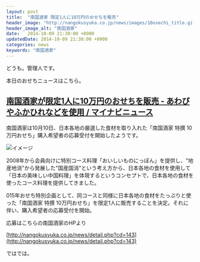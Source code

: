 ```yaml
---
layout: post
title:  "南国酒家 限定1人に10万円のおせちを販売"
header_image: "http://nangokusyuka.co.jp/news/images/10osechi_title.gif"
header_image_alt: "南国酒家"
date:   2014-10-09 21:30:00 +0900
updatedDate: 2014-10-09 21:30:00 +0900
categories: news
keywords: "南国酒家"
---
```


どうも。管理人です。

本日のおせちニュースはこちら。

<!-- more -->

## [南国酒家が限定1人に10万円のおせちを販売 - あわびやふかひれなどを使用 / マイナビニュース](http://news.mynavi.jp/news/2014/10/08/032/)

南国酒家は10月10日、日本各地の厳選した食材を取り入れた「南国酒家 特撰 10万円おせち」購入希望者の応募受付を開始したようです。

![イメージ](http://news.mynavi.jp/news/2014/10/08/032/images/001.jpg)

2008年から会員向けに特別コース料理「おいしいものにっぽん」を提供し、"地産地消"から発展した"国産国消"という考え方から、日本各地の食材を使用して「日本の美味しい中国料理」を体現するというコンセプトで、日本各地の食材を使ったコース料理を提供してきました。

015年おせち特別企画として、同コースと同様に日本各地の食材をたっぷりと使った「南国酒家 特撰 10万円おせち」を限定1人に販売することを決定。それに伴い、購入希望者の応募受付を開始。

応募はこちらの南国酒家のHPより

[http://nangokusyuka.co.jp/news/detail.php?cd=143](http://nangokusyuka.co.jp/news/detail.php?cd=143)

ではでは。
